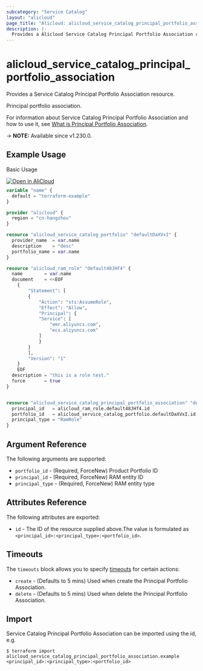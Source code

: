 ```yaml
---
subcategory: "Service Catalog"
layout: "alicloud"
page_title: "Alicloud: alicloud_service_catalog_principal_portfolio_association"
description: |-
  Provides a Alicloud Service Catalog Principal Portfolio Association resource.
---
```


# alicloud_service_catalog_principal_portfolio_association

Provides a Service Catalog Principal Portfolio Association resource.

Principal portfolio association.

For information about Service Catalog Principal Portfolio Association and how to use it, see [What is Principal Portfolio Association](https://www.alibabacloud.com/help/en/service-catalog/developer-reference/api-servicecatalog-2021-09-01-associateprincipalwithportfolio).

-> **NOTE:** Available since v1.230.0.

## Example Usage

Basic Usage

<div style="display: block;margin-bottom: 40px;"><div class="oics-button" style="float: right;position: absolute;margin-bottom: 10px;">
  <a href="https://api.aliyun.com/terraform?resource=alicloud_service_catalog_principal_portfolio_association&exampleId=b8f187a1-9b3c-ad1a-d2b5-23429c69522b34bc14dd&activeTab=example&spm=docs.r.service_catalog_principal_portfolio_association.0.b8f187a19b&intl_lang=EN_US" target="_blank">
    <img alt="Open in AliCloud" src="https://img.alicdn.com/imgextra/i1/O1CN01hjjqXv1uYUlY56FyX_!!6000000006049-55-tps-254-36.svg" style="max-height: 44px; max-width: 100%;">
  </a>
</div></div>

```terraform
variable "name" {
  default = "terraform-example"
}

provider "alicloud" {
  region = "cn-hangzhou"
}

resource "alicloud_service_catalog_portfolio" "defaultDaXVxI" {
  provider_name  = var.name
  description    = "desc"
  portfolio_name = var.name
}

resource "alicloud_ram_role" "default48JHf4" {
  name        = var.name
  document    = <<EOF
    {
        "Statement": [
        {
            "Action": "sts:AssumeRole",
            "Effect": "Allow",
            "Principal": {
            "Service": [
                "emr.aliyuncs.com",
                "ecs.aliyuncs.com"
            ]
            }
        }
        ],
        "Version": "1"
    }
    EOF
  description = "this is a role test."
  force       = true
}


resource "alicloud_service_catalog_principal_portfolio_association" "default" {
  principal_id   = alicloud_ram_role.default48JHf4.id
  portfolio_id   = alicloud_service_catalog_portfolio.defaultDaXVxI.id
  principal_type = "RamRole"
}
```

## Argument Reference

The following arguments are supported:
* `portfolio_id` - (Required, ForceNew) Product Portfolio ID
* `principal_id` - (Required, ForceNew) RAM entity ID
* `principal_type` - (Required, ForceNew) RAM entity type

## Attributes Reference

The following attributes are exported:
* `id` - The ID of the resource supplied above.The value is formulated as `<principal_id>:<principal_type>:<portfolio_id>`.

## Timeouts

The `timeouts` block allows you to specify [timeouts](https://www.terraform.io/docs/configuration-0-11/resources.html#timeouts) for certain actions:
* `create` - (Defaults to 5 mins) Used when create the Principal Portfolio Association.
* `delete` - (Defaults to 5 mins) Used when delete the Principal Portfolio Association.

## Import

Service Catalog Principal Portfolio Association can be imported using the id, e.g.

```shell
$ terraform import alicloud_service_catalog_principal_portfolio_association.example <principal_id>:<principal_type>:<portfolio_id>
```